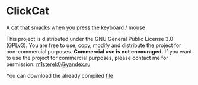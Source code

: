 # ClickCat
A cat that smacks when you press the keyboard / mouse

This project is distributed under the GNU General Public License 3.0 (GPLv3).
You are free to use, copy, modify and distribute the project for non-commercial purposes.
**Commercial use is not encouraged.** If you want to use the project for commercial purposes, please contact me for permission: m1sterek0@yandex.ru




You can download the already compiled [file](https://github.com/M1sterEK0/ClickCat/raw/main/dist/ClickCat.zip)